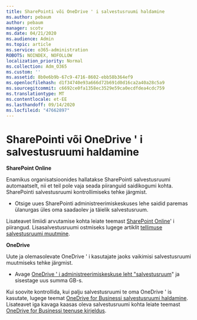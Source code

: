 ```yaml
---
title: SharePointi või OneDrive ' i salvestusruumi haldamine
ms.author: pebaum
author: pebaum
manager: scotv
ms.date: 04/21/2020
ms.audience: Admin
ms.topic: article
ms.service: o365-administration
ROBOTS: NOINDEX, NOFOLLOW
localization_priority: Normal
ms.collection: Adm_O365
ms.custom: ''
ms.assetid: 8b0e6b9b-67c9-4716-8602-ebb58b364ef9
ms.openlocfilehash: d1f34740e93a666d72b691d0d16ca2a40a28c5a9
ms.sourcegitcommit: c6692ce0fa1358ec3529e59ca0ecdfdea4cdc759
ms.translationtype: MT
ms.contentlocale: et-EE
ms.lasthandoff: 09/14/2020
ms.locfileid: "47662897"
---
```

# <a name="manage-your-sharepoint-or-onedrive-storage"></a>SharePointi või OneDrive ' i salvestusruumi haldamine

 **SharePoint Online**
  
Enamikus organisatsioonides hallatakse SharePointi salvestusruumi automaatselt, nii et teil pole vaja seada piiranguid saidikogumi kohta. SharePointi salvestusruumi kontrollimiseks tehke järgmist.
  
- Otsige uues SharePointi administreerimiskeskuses lehe saidid paremas ülanurgas üles oma saadaolev ja täielik salvestusruum.
    
Lisateavet limiidi arvutamise kohta leiate teemast [SharePoint Online](https://go.microsoft.com/fwlink/p/?LinkID=856113)' i piirangud. Lisasalvestusruumi ostmiseks lugege artiklit [tellimuse salvestusruumi muutmine](https://go.microsoft.com/fwlink/?linkid=866428).
  
 **OneDrive**
  
Uute ja olemasolevate OneDrive ' i kasutajate jaoks vaikimisi salvestusruumi muutmiseks tehke järgmist.
  
- Avage [OneDrive ' i administreerimiskeskuse leht "salvestusruum](https://admin.onedrive.com/?v=StorageSettings)" ja sisestage uus summa GB-s.
    
Kui soovite kontrollida, kui palju salvestusruumi te oma OneDrive ' is kasutate, lugege teemat [OneDrive for Businessi salvestusruumi haldamine](https://go.microsoft.com/fwlink/?linkid=866429). Lisateavet iga kavaga kaasas oleva salvestusruumi kohta leiate teemast [OneDrive for Businessi teenuse kirjeldus](https://go.microsoft.com/fwlink/p/?LinkID=826071).
  

